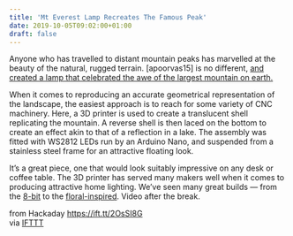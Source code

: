 ```yaml
---
title: 'Mt Everest Lamp Recreates The Famous Peak'
date: 2019-10-05T09:02:00+01:00
draft: false
---
```


Anyone who has travelled to distant mountain peaks has marvelled at the beauty of the natural, rugged terrain. \[apoorvas15\] is no different, [and created a lamp that celebrated the awe of the largest mountain on earth.](https://www.instructables.com/id/Mt-Everest-Lamp/)

When it comes to reproducing an accurate geometrical representation of the landscape, the easiest approach is to reach for some variety of CNC machinery. Here, a 3D printer is used to create a translucent shell replicating the mountain. A reverse shell is then laced on the bottom to create an effect akin to that of a reflection in a lake. The assembly was fitted with WS2812 LEDs run by an Arduino Nano, and suspended from a stainless steel frame for an attractive floating look.

It’s a great piece, one that would look suitably impressive on any desk or coffee table. The 3D printer has served many makers well when it comes to producing attractive home lighting. We’ve seen many great builds — from the [8-bit](https://hackaday.com/2019/06/02/animated-pixel-lamp-is-a-must-for-any-chiptuners-bedroom/) to the [floral-inspired](https://hackaday.com/2016/10/11/blooming-flower-lamp-will-test-your-3d-printer/). Video after the break.

  
  
from Hackaday https://ift.tt/2OsSI8G  
via [IFTTT](https://ifttt.com/?ref=da&site=blogger)